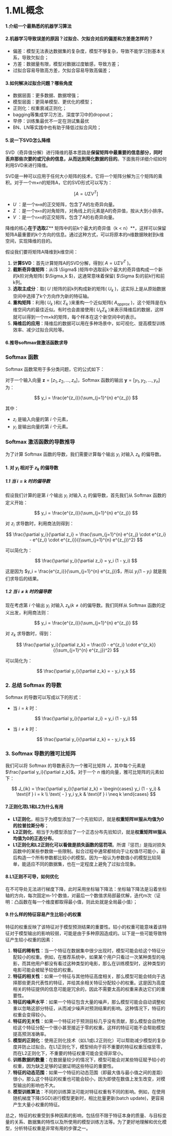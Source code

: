 # 1.ML概念

#### 1.介绍一个最熟悉的机器学习算法

#### 2.机器学习导致误差的原因？过拟合、欠拟合对应的偏差和方差是怎样的？

- 偏差：模型无法表达数据集的复杂度，模型不够复杂，导致不能学习到基本关系，导致欠拟合；
- 方差：数据量有限，模型对数据过度敏感，导致方差；
- 过拟合容易导致高方差，欠拟合容易导致高偏差；

#### 3.如何解决过拟合问题？哪些角度

- 数据层面：更多数据、数据增强；
- 模型层面：更简单模型、更优化的模型；
- 正则化：权重衰减正则化；
- bagging等集成学习方法，深度学习中的dropout；
- 早停：训练集最优不一定在测试集最优
- BN、LN等实践中也有助于降低过拟合风险；

#### 5.说一下SVD怎么降维

SVD（奇异值分解）进行降维的基本思路是**保留矩阵中最重要的信息部分，同时丢弃那些次要的或冗余的信息，从而达到简化数据的目的**。下面我将详细介绍如何利用SVD来进行降维。

SVD是一种可以应用于任何大小矩阵的技术，它将一个矩阵分解为三个矩阵的乘积。对于一个m×n的矩阵A，它的SVD形式可以写为：

$$
[ A = U \Sigma V^T ]
$$

- $U$ ：是一个`m×m`的正交矩阵，包含了A的左奇异向量。
- $\Sigma$ ：是一个`m×n`的对角矩阵，对角线上的元素是A的奇异值，按从大到小排序。
- $V$ ：是一个`n×n`的正交矩阵，包含了A的右奇异向量。

降维的核心**在于选取**$\Sigma$\*\* 矩阵中的前k个最大的奇异值（k < n）\*\*，这样可以保留矩阵A最重要的k个方向的信息。通过这种方式，可以将原本的n维数据映射到k维空间，实现降维的目的。

假设我们要将矩阵A降维到k维空间：

1. **计算SVD**：首先计算矩阵A的SVD分解，得到( $A = U \Sigma V^T$ )。
2. **截断奇异值矩阵**：从($ \Sigma$ )矩阵中选取前k个最大的奇异值构成一个新的k阶对角矩阵( $\Sigma_k $)，这通常意味着保留( $\Sigma $)的前k行和前k列。
3. **选取主成分**：取( $U$ )矩阵的前k列构成新的矩阵( $U_k$ )，这实际上是从原始数据空间中选择了k个方向作为新的特征轴。
4. **重构矩阵**：利用( $U_k$ )和( $\Sigma_k$ )来重构一个近似矩阵( $A_{approx}$ )，这个矩阵是在k维空间内的最佳近似。有时也会直接使用( $U_k \Sigma_k$ )来表示降维后的数据，这样就可以得到一个m×k的矩阵，每个样本在这个新空间中的表示。
5. **降维后的应用**：降维后的数据可以用在多种场景中，如可视化、提高模型训练效率、减少过拟合风险等。

#### 6.推导softmax做激活函数求导
### Softmax 函数

Softmax 函数常用于多分类问题，它的公式如下：

对于一个输入向量 $\mathbf{z} = [z_1, z_2, ..., z_n]$，Softmax 函数的输出 $\mathbf{y} = [y_1, y_2, ..., y_n]$ 为：

$$
y_i = \frac{e^{z_i}}{\sum_{j=1}^{n} e^{z_j}}
$$

其中：
- $z_i$ 是输入向量的第 $i$ 个元素，
- $y_i$ 是输出向量的第 $i$ 个元素。

### Softmax 激活函数的导数推导

为了计算 Softmax 函数的导数，我们需要计算每个输出 $y_i$ 对输入 $z_k$ 的偏导数。

#### 1. 对 $y_i$ 相对于 $z_k$ 的偏导数

##### 1.1 当 $i = k$ 时的偏导数

假设我们计算的是第 $i$ 个输出 $y_i$ 对输入 $z_i$ 的偏导数，首先我们从 Softmax 函数的定义开始：

$$
y_i = \frac{e^{z_i}}{\sum_{j=1}^{n} e^{z_j}}
$$

对 $z_i$ 求导数时，利用商法则得到：

$$
\frac{\partial y_i}{\partial z_i} = \frac{\sum_{j=1}^{n} e^{z_j} \cdot e^{z_i} - e^{z_i} \cdot e^{z_i}}{(\sum_{j=1}^{n} e^{z_j})^2}
$$

可以简化为：

$$
\frac{\partial y_i}{\partial z_i} = y_i (1 - y_i)
$$

这是因为 $y_i = \frac{e^{z_i}}{\sum_{j=1}^{n} e^{z_j}}$，所以 $y_i (1 - y_i)$ 就是我们求导后的结果。

##### 1.2 当 $i \neq k$ 时的偏导数

现在考虑第 $i$ 个输出 $y_i$ 对输入 $z_k$($k \neq i$)的偏导数。我们同样从 Softmax 函数的定义出发，利用商法则：

$$
y_i = \frac{e^{z_i}}{\sum_{j=1}^{n} e^{z_j}}
$$

对 $z_k$ 求导数时，得到：

$$
\frac{\partial y_i}{\partial z_k} = \frac{0 - e^{z_i} \cdot e^{z_k}}{(\sum_{j=1}^{n} e^{z_j})^2}
$$

可以简化为：

$$
\frac{\partial y_i}{\partial z_k} = - y_i y_k
$$

### 2. 总结 Softmax 的导数

Softmax 的导数可以写成以下的形式：

- 当 $i = k$ 时：
  
$$
\frac{\partial y_i}{\partial z_i} = y_i (1 - y_i)
$$

- 当 $i \neq k$ 时：
  
$$
\frac{\partial y_i}{\partial z_k} = - y_i y_k
$$

### 3. Softmax 导数的雅可比矩阵

我们可以将 Softmax 的导数表示为一个雅可比矩阵 $J$，其中每个元素是 $\frac{\partial y_i}{\partial z_k}$。对于一个 $n$ 维的向量，雅可比矩阵的元素如下：

$$
J_{ik} = \frac{\partial y_i}{\partial z_k} = 
\begin{cases} 
y_i (1 - y_i) & \text{if } i = k \\
\text{ - } y_i y_k & \text{if } i \neq k
\end{cases}
$$


#### 7.正则化项L1和L2为什么有用

- **L1正则化**，相当于为模型添加了一个先验知识，就是**权重矩阵W服从均值为0的拉普拉斯分布**；
- **L2正则化**，相当于为模型添加了一个正态分布先验知识，就是**权重矩阵W服从均值为0的正态分布**。
- **L1正则化和L2正则化可以看做是损失函数的惩罚项**。所谓『惩罚』是指对损失函数中的某些参数做一些限制。拟合过程中通常都倾向于让权值尽可能小，最后构造一个所有参数都比较小的模型。因为一般认为参数值小的模型比较简单，能适应不同的数据集，也在一定程度上避免了过拟合现象。

#### 8.L1正则不可导，如何优化

在不可导处无法进行梯度下降，此时采用坐标轴下降法：坐标轴下降法是沿着坐标轴的方向，每次固定m-1个数值，对最后一个数值求局部最优解，迭代m次（证明：凸函数在每一个维度都取得最小值，则此处就是全局最小值）；

#### 9.什么样的特征容易产生比较小的权重

特征的权重反映了该特征对于模型预测结果的重要性。较小的权重可能意味着该特征对于模型输出的影响较弱，可能是由于多种原因造成的。以下是一些可能导致特征产生较小权重的因素：

1. **特征的稀有性**：当一个特征在数据集中很少出现时，模型可能会给这个特征分配较小的权重。例如，在推荐系统中，如果某个用户只看过一次某种类型的电影，而其他用户都没有看过这种类型的电影，那么在训练模型时，这种类型的电影可能会被赋予较低的权重。
2. **特征的相关性**：如果一个特征与其他特征高度相关，那么模型可能会倾向于选择那些更具代表性的特征，并给其余相关特征分配较小的权重。这是因为高度相关的特征提供的信息可能是冗余的，因此不需要太高的权重来表达它们的重要性。
3. **特征的噪声水平**：如果一个特征包含大量的噪声，那么模型可能会自动调整权重以忽略这部分特征，从而减少噪声对预测结果的影响。这种情况下，特征的权重会变得较小。
4. **特征的无关性**：如果一个特征对于预测目标几乎没有贡献，那么模型会自然地给这个特征分配一个很小甚至接近于零的权重。这样的特征可能不会帮助模型提高预测准确率。
5. **模型的正则化**：使用正则化技术（如L1或L2正则化）可以帮助减少模型的复杂度并防止过拟合。在L1正则化下，模型倾向于将不重要的特征权重压缩至零，而在L2正则化下，不重要的特征权重可能会变得非常小。
6. **训练数据的数量**：在数据量较少的情况下，模型可能会对某些特征赋予较小的权重，因为缺乏足够的证据证明这些特征的重要性。
7. **特征的动态范围**：如果一个特征的动态范围（即最大值与最小值之间的差距）很小，那么这个特征的权重也可能会较小，因为即使在数值上发生改变，对模型输出的影响也不大。
8. **模型训练算法**：不同的训练算法可能对特征权重有不同的影响。例如，在使用随机梯度下降(SGD)进行模型更新时，相比批量更新(batch update)，更容易产生大量小权重的特征。

总之，特征的权重受到多种因素的影响，包括但不限于特征本身的质量、与目标变量的关系、数据集的特性以及所使用的模型训练方法等。为了更好地理解和优化模型，分析特征权重是非常有用的步骤之一。
